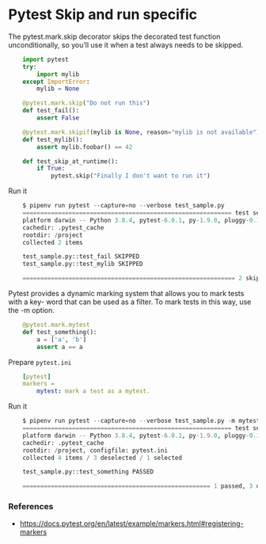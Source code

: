 # Pytest Skip and run specific

The pytest.mark.skip decorator skips the decorated test function unconditionally,
so you’ll use it when a test always needs to be skipped.

```python
    import pytest
    try:
        import mylib
    except ImportError:
        mylib = None

    @pytest.mark.skip("Do not run this")
    def test_fail():
        assert False

    @pytest.mark.skipif(mylib is None, reason="mylib is not available")
    def test_mylib():
        assert mylib.foobar() == 42

    def test_skip_at_runtime():
        if True:
            pytest.skip("Finally I don't want to run it")
```

Run it

```python
    $ pipenv run pytest --capture=no --verbose test_sample.py
    =========================================================== test session starts ============================================================
    platform darwin -- Python 3.8.4, pytest-6.0.1, py-1.9.0, pluggy-0.13.1 -- /.venv/bin/python
    cachedir: .pytest_cache
    rootdir: /project
    collected 2 items

    test_sample.py::test_fail SKIPPED
    test_sample.py::test_mylib SKIPPED

    ============================================================ 2 skipped in 0.01s ============================================================
```

Pytest provides a dynamic marking system that allows you to mark tests with a key- word that can be used as a filter. To mark tests in this way, use the -m option.

```python
    @pytest.mark.mytest
    def test_something():
        a = ['a', 'b']
        assert a == a
```

Prepare `pytest.ini`

```yaml
    [pytest]
    markers =
        mytest: mark a test as a mytest.
```

Run it

```python
    $ pipenv run pytest --capture=no --verbose test_sample.py -m mytest
    =========================================================== test session starts ============================================================
    platform darwin -- Python 3.8.4, pytest-6.0.1, py-1.9.0, pluggy-0.13.1 -- /.venv/bin/python
    cachedir: .pytest_cache
    rootdir: /project, configfile: pytest.ini
    collected 4 items / 3 deselected / 1 selected

    test_sample.py::test_something PASSED

    ===================================================== 1 passed, 3 deselected in 0.01s ======================================================
```

### References

- https://docs.pytest.org/en/latest/example/markers.html#registering-markers